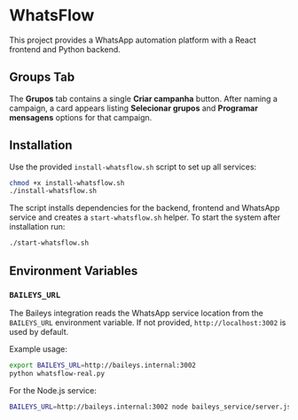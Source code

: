 # WhatsFlow

This project provides a WhatsApp automation platform with a React frontend and Python backend.

## Groups Tab

The **Grupos** tab contains a single **Criar campanha** button. After naming a campaign, a card appears listing **Selecionar grupos** and **Programar mensagens** options for that campaign.

## Installation

Use the provided `install-whatsflow.sh` script to set up all services:

```bash
chmod +x install-whatsflow.sh
./install-whatsflow.sh
```

The script installs dependencies for the backend, frontend and WhatsApp service and creates a `start-whatsflow.sh` helper.
To start the system after installation run:

```bash
./start-whatsflow.sh
```

## Environment Variables

### `BAILEYS_URL`

The Baileys integration reads the WhatsApp service location from the `BAILEYS_URL` environment variable. If not provided, `http://localhost:3002` is used by default.

Example usage:

```bash
export BAILEYS_URL=http://baileys.internal:3002
python whatsflow-real.py
```

For the Node.js service:

```bash
BAILEYS_URL=http://baileys.internal:3002 node baileys_service/server.js
```
